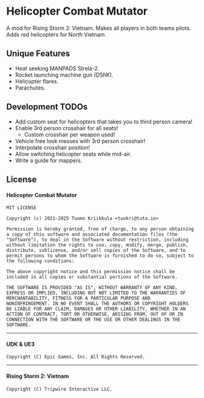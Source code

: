 # Helicopter Combat Mutator

A mod for Rising Storm 2: Vietnam. Makes all players in both teams pilots.
Adds red helicopters for North Vietnam.

## Unique Features

- Heat seeking MANPADS Strela-2.
- Rocket launching machine gun (DShK).
- Helicopter flares.
- Parachutes.

## Development TODOs

- Add custom seat for helicopters that takes you to third person camera!
- Enable 3rd person crosshair for all seats!
  - Custom crosshair per weapon used!
- Vehicle free look messes with 3rd person crosshair!
- Interpolate crosshair position!
- Allow switching helicopter seats while mid-air.
- Write a guide for mappers.

## License

#### Helicopter Combat Mutator
```
MIT LICENSE

Copyright (c) 2021-2025 Tuomo Kriikkula <tuokri@tuta.io>

Permission is hereby granted, free of charge, to any person obtaining
a copy of this software and associated documentation files (the
"Software"), to deal in the Software without restriction, including
without limitation the rights to use, copy, modify, merge, publish,
distribute, sublicense, and/or sell copies of the Software, and to
permit persons to whom the Software is furnished to do so, subject to
the following conditions:

The above copyright notice and this permission notice shall be
included in all copies or substantial portions of the Software.

THE SOFTWARE IS PROVIDED "AS IS", WITHOUT WARRANTY OF ANY KIND,
EXPRESS OR IMPLIED, INCLUDING BUT NOT LIMITED TO THE WARRANTIES OF
MERCHANTABILITY, FITNESS FOR A PARTICULAR PURPOSE AND
NONINFRINGEMENT. IN NO EVENT SHALL THE AUTHORS OR COPYRIGHT HOLDERS
BE LIABLE FOR ANY CLAIM, DAMAGES OR OTHER LIABILITY, WHETHER IN AN
ACTION OF CONTRACT, TORT OR OTHERWISE, ARISING FROM, OUT OF OR IN
CONNECTION WITH THE SOFTWARE OR THE USE OR OTHER DEALINGS IN THE
SOFTWARE.
```

---

#### UDK & UE3
```
Copyright (C) Epic Games, Inc. All Rights Reserved.
```

---

#### Rising Storm 2: Vietnam
```
Copyright (C) Tripwire Interactive LLC.
```
